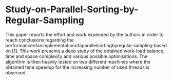 # Study-on-Parallel-Sorting-by-Regular-Sampling
This paper reports the effort and work expended by the authors in order to reach conclusions regarding the performanceofanimplementationofaparallelsortingbyregular sampling based on [1]. This work presents a deep study of the obtained work-load balance, time and space complexity and various possible optimisations. The algorithm is then heavily tested on two different machines where the obtained time speedup for the increasing number of used threads is observed. 
